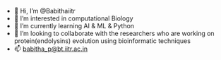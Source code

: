 - 👋 Hi, I’m @Babithaiitr
- 👀 I’m interested in computational Biology 
- 🌱 I’m currently learning AI & ML & Python
- 💞️ I’m looking to collaborate with the researchers who are working on protein(endolysins) evolution using bioinformatic techniques
- 📫 babitha_p@bt.iitr.ac.in

<!---
Babithaiitr/Babithaiitr is a ✨ special ✨ repository because its `README.md` (this file) appears on your GitHub profile.
You can click the Preview link to take a look at your changes.
--->
